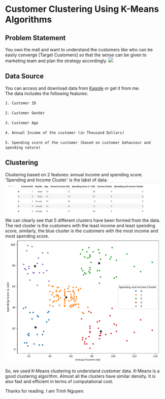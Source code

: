 # Customer Clustering Using K-Means Algorithms
## Problem Statement
You own the mall and want to understand the customers like who can be easily converge [Target Customers] so that the sense can be given to marketing team and plan the strategy accordingly.
![](https://media.baamboozle.com/uploads/images/231743/1611285225_970520)

## Data Source
You can access and download data from [Kaggle](https://www.kaggle.com/datasets/vjchoudhary7/customer-segmentation-tutorial-in-python) or get it from me.\
The data includes the following features:

    1. Customer ID

    2. Customer Gender

    3. Customer Age

    4. Annual Income of the customer (in Thousand Dollars)

    5. Spending score of the customer (based on customer behaviour and spending nature)
## Clustering 
Clustering based on 2 features: annual income and spending score.\
'Spending and Income Cluster' is the label of data:
![](https://github.com/chinneee/Mall_Clustering_Project/blob/main/Table%20with%20labels.png)
We can clearly see that 5 different clusters have been formed from the data. The red cluster is the customers with the least income and least spending score, similarly, the blue cluster is the customers with the most income and most spending score.
![](https://github.com/chinneee/Mall_Clustering_Project/blob/main/Spending%20and%20Income%20Cluster.png) 

So, we used K-Means clustering to understand customer data. K-Means is a good clustering algorithm. Almost all the clusters have similar density. It is also fast and efficient in terms of computational cost.

Thanks for reading. I am Trinh Nguyen.
